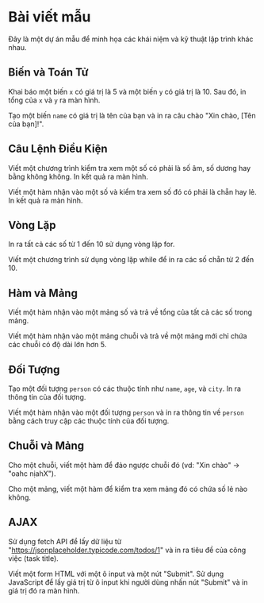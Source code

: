 # Bài viết mẫu

Đây là một dự án mẫu để minh họa các khái niệm và kỹ thuật lập trình khác nhau.

## Biến và Toán Tử

Khai báo một biến `x` có giá trị là 5 và một biến `y` có giá trị là 10. Sau đó, in tổng của `x` và `y` ra màn hình.

Tạo một biến `name` có giá trị là tên của bạn và in ra câu chào "Xin chào, [Tên của bạn]!".

## Câu Lệnh Điều Kiện

Viết một chương trình kiểm tra xem một số có phải là số âm, số dương hay bằng không không. In kết quả ra màn hình.

Viết một hàm nhận vào một số và kiểm tra xem số đó có phải là chẵn hay lẻ. In kết quả ra màn hình.

## Vòng Lặp

In ra tất cả các số từ 1 đến 10 sử dụng vòng lặp for.

Viết một chương trình sử dụng vòng lặp while để in ra các số chẵn từ 2 đến 10.

## Hàm và Mảng

Viết một hàm nhận vào một mảng số và trả về tổng của tất cả các số trong mảng.

Viết một hàm nhận vào một mảng chuỗi và trả về một mảng mới chỉ chứa các chuỗi có độ dài lớn hơn 5.

## Đối Tượng

Tạo một đối tượng `person` có các thuộc tính như `name`, `age`, và `city`. In ra thông tin của đối tượng.

Viết một hàm nhận vào một đối tượng `person` và in ra thông tin về `person` bằng cách truy cập các thuộc tính của đối tượng.

## Chuỗi và Mảng

Cho một chuỗi, viết một hàm để đảo ngược chuỗi đó (vd: "Xin chào" -> "oahc nịahX").

Cho một mảng, viết một hàm để kiểm tra xem mảng đó có chứa số lẻ nào không.

## AJAX

Sử dụng fetch API để lấy dữ liệu từ "https://jsonplaceholder.typicode.com/todos/1" và in ra tiêu đề của công việc (task title).

Viết một form HTML với một ô input và một nút "Submit". Sử dụng JavaScript để lấy giá trị từ ô input khi người dùng nhấn nút "Submit" và in giá trị đó ra màn hình.
```
